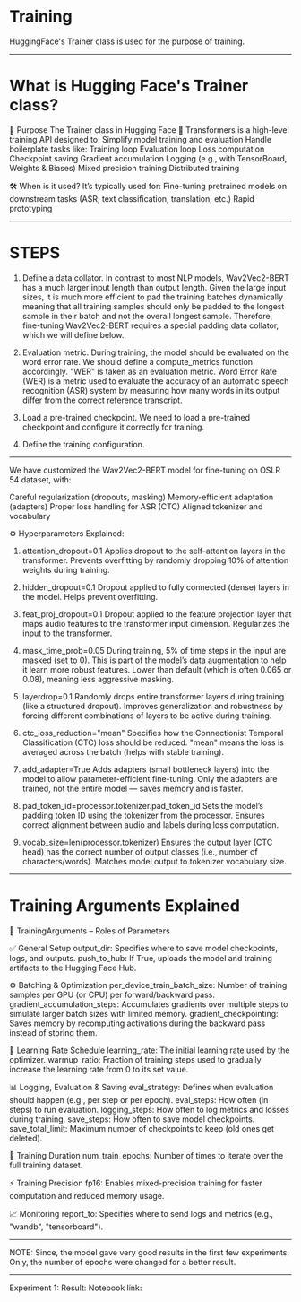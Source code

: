 # Training
HuggingFace's Trainer class is used for the purpose of training.
*************************************************************************************************************************

# What is Hugging Face's Trainer class?

🔧 Purpose
The Trainer class in Hugging Face 🤗 Transformers is a high-level training API designed to:
Simplify model training and evaluation
Handle boilerplate tasks like:
Training loop
Evaluation loop
Loss computation
Checkpoint saving
Gradient accumulation
Logging (e.g., with TensorBoard, Weights & Biases)
Mixed precision training
Distributed training

🛠️ When is it used?
It’s typically used for:
Fine-tuning pretrained models on downstream tasks (ASR, text classification, translation, etc.)
Rapid prototyping
*************************************************************************************************************************
# STEPS
1. Define a data collator. In contrast to most NLP models, Wav2Vec2-BERT has a much larger input length than output length. Given the large input sizes, it is much more efficient to pad the training batches dynamically meaning that all training samples should only be padded to the longest sample in their batch and not the overall longest sample. Therefore, fine-tuning Wav2Vec2-BERT requires a special padding data collator, which we will define below.

2. Evaluation metric. During training, the model should be evaluated on the word error rate. We should define a compute_metrics function accordingly. "WER" is taken as an evaluation metric. Word Error Rate (WER) is a metric used to evaluate the accuracy of an automatic speech recognition (ASR) system by measuring how many words in its output differ from the correct reference transcript.

3. Load a pre-trained checkpoint. We need to load a pre-trained checkpoint and configure it correctly for training.

4. Define the training configuration.
*************************************************************************************************************************
We have customized the Wav2Vec2-BERT model for fine-tuning on OSLR 54 dataset, with:

Careful regularization (dropouts, masking)
Memory-efficient adaptation (adapters)
Proper loss handling for ASR (CTC)
Aligned tokenizer and vocabulary

⚙️ Hyperparameters Explained:
1. attention_dropout=0.1
Applies dropout to the self-attention layers in the transformer.
Prevents overfitting by randomly dropping 10% of attention weights during training.

2. hidden_dropout=0.1
Dropout applied to fully connected (dense) layers in the model.
Helps prevent overfitting.

3. feat_proj_dropout=0.1
Dropout applied to the feature projection layer that maps audio features to the transformer input dimension.
Regularizes the input to the transformer.

4. mask_time_prob=0.05
During training, 5% of time steps in the input are masked (set to 0).
This is part of the model’s data augmentation to help it learn more robust features.
Lower than default (which is often 0.065 or 0.08), meaning less aggressive masking.

5. layerdrop=0.1
Randomly drops entire transformer layers during training (like a structured dropout).
Improves generalization and robustness by forcing different combinations of layers to be active during training.

6. ctc_loss_reduction="mean"
Specifies how the Connectionist Temporal Classification (CTC) loss should be reduced.
"mean" means the loss is averaged across the batch (helps with stable training).

7. add_adapter=True
Adds adapters (small bottleneck layers) into the model to allow parameter-efficient fine-tuning.
Only the adapters are trained, not the entire model — saves memory and is faster.

8. pad_token_id=processor.tokenizer.pad_token_id
Sets the model’s padding token ID using the tokenizer from the processor.
Ensures correct alignment between audio and labels during loss computation.

9. vocab_size=len(processor.tokenizer)
Ensures the output layer (CTC head) has the correct number of output classes (i.e., number of characters/words).
Matches model output to tokenizer vocabulary size.
*************************************************************************************************************************
# Training Arguments Explained

🧠 TrainingArguments – Roles of Parameters

✅ General Setup
output_dir: Specifies where to save model checkpoints, logs, and outputs.
push_to_hub: If True, uploads the model and training artifacts to the Hugging Face Hub.

⚙️ Batching & Optimization
per_device_train_batch_size: Number of training samples per GPU (or CPU) per forward/backward pass.
gradient_accumulation_steps: Accumulates gradients over multiple steps to simulate larger batch sizes with limited memory.
gradient_checkpointing: Saves memory by recomputing activations during the backward pass instead of storing them.

🎯 Learning Rate Schedule
learning_rate: The initial learning rate used by the optimizer.
warmup_ratio: Fraction of training steps used to gradually increase the learning rate from 0 to its set value.

📊 Logging, Evaluation & Saving
eval_strategy: Defines when evaluation should happen (e.g., per step or per epoch).
eval_steps: How often (in steps) to run evaluation.
logging_steps: How often to log metrics and losses during training.
save_steps: How often to save model checkpoints.
save_total_limit: Maximum number of checkpoints to keep (old ones get deleted).

📅 Training Duration
num_train_epochs: Number of times to iterate over the full training dataset.

⚡ Training Precision
fp16: Enables mixed-precision training for faster computation and reduced memory usage.

📈 Monitoring
report_to: Specifies where to send logs and metrics (e.g., "wandb", "tensorboard").

************************************************************************************************************************
NOTE: Since, the model gave very good results in the first few experiments. Only, the number of epochs were changed for a better result.
*************************************************************************************************************************
Experiment 1: 
Result:
Notebook link:
